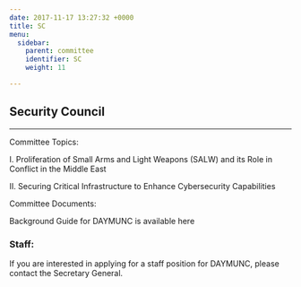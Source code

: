 ```yaml
---
date: 2017-11-17 13:27:32 +0000
title: SC
menu:
  sidebar:
    parent: committee
    identifier: SC
    weight: 11

---
```

## Security Council

---

Committee Topics:

I. Proliferation of Small Arms and Light Weapons (SALW) and its Role in Conflict in the Middle East

II. Securing Critical Infrastructure to Enhance Cybersecurity Capabilities

Committee Documents:

Background Guide for DAYMUNC is available here

### Staff:

If you are interested in applying for a staff position for DAYMUNC, please contact the Secretary General.